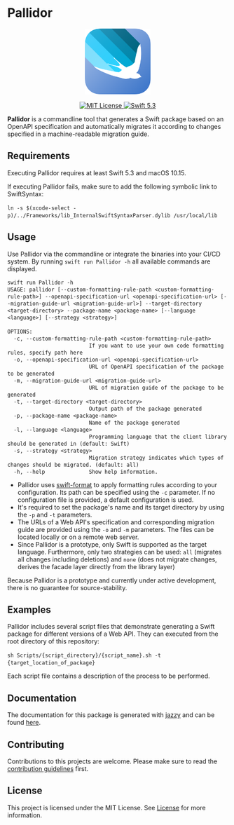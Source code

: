 # Pallidor

<p align="center">
  <img width="150" src="https://github.com/Apodini/Pallidor/blob/develop/Images/pallidor-icon.png">
</p>

<p align="center">
    <a href="LICENSE">
        <img src="https://img.shields.io/badge/license-MIT-brightgreen.svg" alt="MIT License">
    </a>
    <a href="https://swift.org">
        <img src="https://img.shields.io/badge/Swift-5.3-blue.svg" alt="Swift 5.3">
    </a>
</p>

**Pallidor** is a commandline tool that generates a Swift package based on an OpenAPI specification and automatically migrates it according to changes specified in a machine-readable migration guide. 

## Requirements
Executing Pallidor requires at least Swift 5.3 and macOS 10.15.

If executing Pallidor fails, make sure to add the following symbolic link to SwiftSyntax:

`ln -s $(xcode-select -p)/../Frameworks/lib_InternalSwiftSyntaxParser.dylib /usr/local/lib`

## Usage
Use Pallidor via the commandline or integrate the binaries into your CI/CD system.
By running `swift run Pallidor -h` all available commands are displayed.
```
swift run Pallidor -h
USAGE: pallidor [--custom-formatting-rule-path <custom-formatting-rule-path>] --openapi-specification-url <openapi-specification-url> [--migration-guide-url <migration-guide-url>] --target-directory <target-directory> --package-name <package-name> [--language <language>] [--strategy <strategy>]

OPTIONS:
  -c, --custom-formatting-rule-path <custom-formatting-rule-path>
                          If you want to use your own code formatting rules, specify path here 
  -o, --openapi-specification-url <openapi-specification-url>
                          URL of OpenAPI specification of the package to be generated 
  -m, --migration-guide-url <migration-guide-url>
                          URL of migration guide of the package to be generated 
  -t, --target-directory <target-directory>
                          Output path of the package generated 
  -p, --package-name <package-name>
                          Name of the package generated 
  -l, --language <language>
                          Programming language that the client library should be generated in (default: Swift)
  -s, --strategy <strategy>
                          Migration strategy indicates which types of changes should be migrated. (default: all)
  -h, --help              Show help information.

```

 - Pallidor uses [swift-format](https://github.com/apple/swift-format) to apply formatting rules according to your configuration. Its path can be specified using the `-c` parameter. If no configuration file is provided, a default configuration is used.
 - It's required to set the package's name and its target directory by using the `-p` and `-t` parameters.
 - The URLs of a Web API's specification and corresponding migration guide are provided using the `-o` and `-m` parameters. The files can be located locally or on a remote web server.
 - Since Pallidor is a prototype, only Swift is supported as the target language. Furthermore, only two strategies can be used: `all` (migrates all changes including deletions) and `none` (does not migrate changes, derives the facade layer directly from the library layer)

Because Pallidor is a prototype and currently under active development, there is no guarantee for source-stability.

## Examples
Pallidor includes several script files that demonstrate generating a Swift package for different versions of a Web API. They can executed from the root directory of this repository:

`sh Scripts/{script_directory}/{script_name}.sh -t {target_location_of_package}`

Each script file contains a description of the process to be performed.

## Documentation
The documentation for this package is generated with [jazzy](https://github.com/realm/jazzy) and can be found [here](https://apodini.github.io/Pallidor/).
 
## Contributing
Contributions to this projects are welcome. Please make sure to read the [contribution guidelines](https://github.com/Apodini/.github/blob/release/CONTRIBUTING.md) first.

## License
This project is licensed under the MIT License. See [License](https://github.com/Apodini/Template-Repository/blob/release/LICENSE) for more information.
